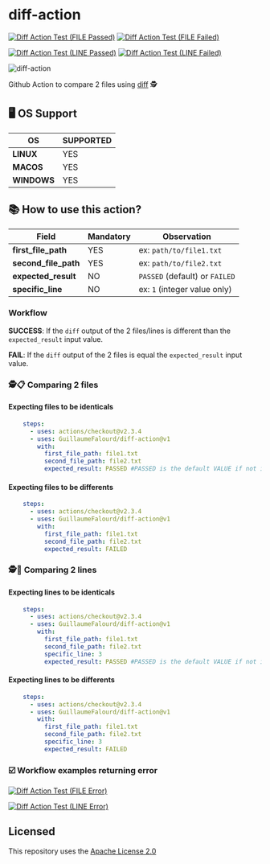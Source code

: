 # diff-action

[![Diff Action Test (FILE Passed)](https://github.com/GuillaumeFalourd/diff-action/actions/workflows/test_file_passed.yml/badge.svg)](https://github.com/GuillaumeFalourd/diff-action/actions/workflows/test_file_passed.yml) [![Diff Action Test (FILE Failed)](https://github.com/GuillaumeFalourd/diff-action/actions/workflows/test_file_failed.yml/badge.svg)](https://github.com/GuillaumeFalourd/diff-action/actions/workflows/test_file_failed.yml)

[![Diff Action Test (LINE Passed)](https://github.com/GuillaumeFalourd/diff-action/actions/workflows/test_line_passed.yml/badge.svg)](https://github.com/GuillaumeFalourd/diff-action/actions/workflows/test_line_passed.yml) [![Diff Action Test (LINE Failed)](https://github.com/GuillaumeFalourd/diff-action/actions/workflows/test_line_failed.yml/badge.svg)](https://github.com/GuillaumeFalourd/diff-action/actions/workflows/test_line_failed.yml)

![diff-action](https://user-images.githubusercontent.com/22433243/122283163-a4df3180-cec2-11eb-99e1-0561639adf29.png)

Github Action to compare 2 files using [diff](http://www.linuxguide.it/command_line/linux-manpage/do.php?file=diff) 🕵️

## 🖥 OS Support

OS | SUPPORTED
---------- | ------------
**LINUX** | YES
**MACOS** | YES
**WINDOWS** | YES

## 📚 How to use this action?

Field | Mandatory | Observation
------------ | ------------  | -------------
**first_file_path** | YES | ex: `path/to/file1.txt`
**second_file_path** | YES | ex: `path/to/file2.txt`
**expected_result** | NO | `PASSED` (default) or `FAILED`
**specific_line** | NO | ex: `1` (integer value only)

### Workflow

**SUCCESS**: If the `diff` output of the 2 files/lines is different than the `expected_result` input value.

**FAIL**: If the `diff` output of the 2 files is equal the `expected_result` input value.

### 🕵️📋 Comparing 2 files

#### Expecting files to be identicals

```yaml
    steps:
      - uses: actions/checkout@v2.3.4
      - uses: GuillaumeFalourd/diff-action@v1
        with:
          first_file_path: file1.txt
          second_file_path: file2.txt
          expected_result: PASSED #PASSED is the default VALUE if not informed
```

#### Expecting files to be differents

```yaml
    steps:
      - uses: actions/checkout@v2.3.4
      - uses: GuillaumeFalourd/diff-action@v1
        with:
          first_file_path: file1.txt
          second_file_path: file2.txt
          expected_result: FAILED
```

### 🕵📝 Comparing 2 lines

#### Expecting lines to be identicals

```yaml
    steps:
      - uses: actions/checkout@v2.3.4
      - uses: GuillaumeFalourd/diff-action@v1
        with:
          first_file_path: file1.txt
          second_file_path: file2.txt
          specific_line: 3
          expected_result: PASSED #PASSED is the default VALUE if not informed
```

#### Expecting lines to be differents

```yaml
    steps:
      - uses: actions/checkout@v2.3.4
      - uses: GuillaumeFalourd/diff-action@v1
        with:
          first_file_path: file1.txt
          second_file_path: file2.txt
          specific_line: 3
          expected_result: FAILED
```

### ☑️ Workflow examples returning error

[![Diff Action Test (FILE Error)](https://github.com/GuillaumeFalourd/diff-action/actions/workflows/test_file_error.yml/badge.svg)](https://github.com/GuillaumeFalourd/diff-action/actions/workflows/test_file_error.yml) 

[![Diff Action Test (LINE Error)](https://github.com/GuillaumeFalourd/diff-action/actions/workflows/test_line_error.yml/badge.svg)](https://github.com/GuillaumeFalourd/diff-action/actions/workflows/test_line_error.yml)

## Licensed

This repository uses the [Apache License 2.0](https://github.com/GuillaumeFalourd/aws-cliaction/blob/main/LICENSE)
